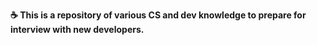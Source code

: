 **☕️ This is a repository of various CS and dev knowledge to prepare for interview with new developers.**

